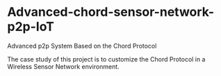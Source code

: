 # Advanced-chord-sensor-network-p2p-IoT
Advanced p2p System Based on the Chord Protocol

The case study of this project is to customize the Chord Protocol in a Wireless Sensor Network environment.
